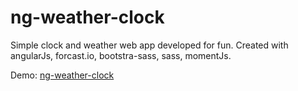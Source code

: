 # ng-weather-clock
Simple clock and weather web app developed for fun. Created with angularJs, forcast.io, bootstra-sass, sass, momentJs.

Demo: <a href="http://awc.dorotaoleszczuk.com/">ng-weather-clock</a>


